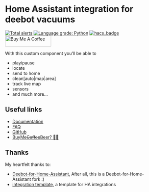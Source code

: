 # Home Assistant integration for deebot vacuums

[![Total alerts](https://img.shields.io/lgtm/alerts/g/DeebotUniverse/Deebot-4-Home-Assistant.svg?logo=lgtm&logoWidth=18&style=for-the-badge)](https://lgtm.com/projects/g/DeebotUniverse/Deebot-4-Home-Assistant/alerts/)
[![Language grade: Python](https://img.shields.io/lgtm/grade/python/g/DeebotUniverse/Deebot-4-Home-Assistant.svg?logo=lgtm&logoWidth=18&style=for-the-badge)](https://lgtm.com/projects/g/DeebotUniverse/Deebot-4-Home-Assistant/context:python)
[![hacs_badge](https://img.shields.io/badge/HACS-Custom-41BDF5.svg?style=for-the-badge)](https://github.com/hacs/integration)
<a href="https://www.buymeacoffee.com/edenhaus" target="_blank"><img src="https://cdn.buymeacoffee.com/buttons/default-black.png" width="150px" height="28px" alt="Buy Me A Coffee" style="height: 35px !important;width: 150px !important;" ></a>

With this custom component you'll be able to

- play/pause
- locate
- send to home
- clean[auto|map|area]
- track live map
- sensors
- and much more...

## Useful links

- [Documentation](https://deebot.readthedocs.io/integrations/home-assistant/)
- [FAQ](https://deebot.readthedocs.io/general/faq/)
- [GitHub](https://github.com/DeebotUniverse/Deebot-4-Home-Assistant)
- [BuyMe~~Coffee~~Beer? 🍺🙈](https://buymeacoffee.com/edenhaus)

## Thanks

My heartfelt thanks to:

- [Deebot-for-Home-Assistant](https://github.com/And3rsL/Deebot-for-Home-Assistant), After all, this is a Deebot-for-Home-Assistant fork :)
- [integration template](https://github.com/custom-components/integration_blueprint), a template for HA integrations
